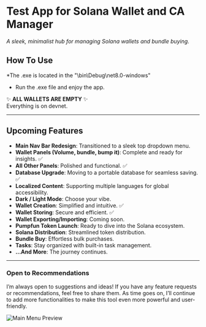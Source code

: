# Test App for Solana Wallet and CA Manager  
*A sleek, minimalist hub for managing Solana wallets and bundle buying.*  

## **How To Use**  
*The .exe is located in the "\bin\Debug\net8.0-windows"  

- Run the .exe file and enjoy the app.

✨ **ALL WALLETS ARE EMPTY** ✨  
Everything is on devnet.  

---

## **Upcoming Features**  
- **Main Nav Bar Redesign**: Transitioned to a sleek top dropdown menu.  
- **Wallet Panels (Volume, bundle, bump it)**: Complete and ready for insights. ✅  
- **All Other Panels**: Polished and functional. ✅  
- **Database Upgrade**: Moving to a portable database for seamless saving. ✅  
- **Localized Content**: Supporting multiple languages for global accessibility.  
- **Dark / Light Mode**: Choose your vibe.  
- **Wallet Creation**: Simplified and intuitive. ✅  
- **Wallet Storing**: Secure and efficient. ✅  
- **Wallet Exporting/Importing**: Coming soon.  
- **Pumpfun Token Launch**: Ready to dive into the Solana ecosystem.  
- **Solana Distribution**: Streamlined token distribution.  
- **Bundle Buy**: Effortless bulk purchases.  
- **Tasks**: Stay organized with built-in task management.  
- **...And More**: The journey continues.  

---

### **Open to Recommendations**  
I’m always open to suggestions and ideas! If you have any feature requests or recommendations, feel free to share them. As time goes on, I’ll continue to add more functionalities to make this tool even more powerful and user-friendly.  

![Main Menu Preview](https://imgur.com/a/nENW2zR)
